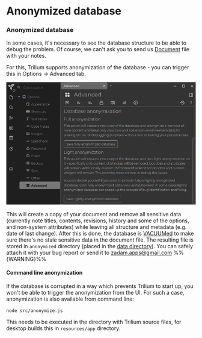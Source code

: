 # Anonymized database
### Anonymized database

In some cases, it's necessary to see the database structure to be able to debug the problem. Of course, we can't ask you to send us [Document](Document.md) file with your notes.

For this, Trilium supports anonymization of the database - you can trigger this in Options -> Advanced tab.

![](images/anonymization.png)

This will create a copy of your document and remove all sensitive data (currently note titles, contents, revisions, history and some of the options, and non-system attributes) while leaving all structure and metadata (e.g. date of last change). After this is done, the database is [VACUUMed](https://sqlite.org/lang_vacuum.html) to make sure there's no stale sensitive data in the document file. The resulting file is stored in `anonymized` directory (placed in the [data directory](Data-directory.md)). You can safely attach it with your bug report or send it to [zadam.apps@gmail.com](#root/N3Zt66yETj9g) %%{WARNING}%%

#### Command line anonymization

If the database is corrupted in a way which prevents Trilium to start up, you won't be able to trigger the anonymization from the UI. For such a case, anonymization is also available from command line:

```text-plain
node src/anonymize.js
```

This needs to be executed in the directory with Trilium source files, for desktop builds this in `resources/app` directory.